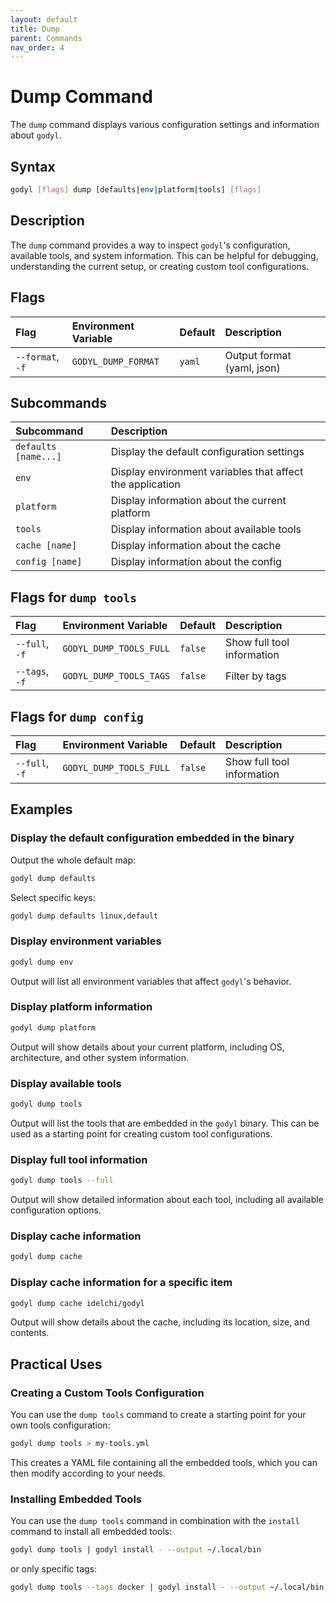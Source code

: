 ```yaml
---
layout: default
title: Dump
parent: Commands
nav_order: 4
---
```


# Dump Command

The `dump` command displays various configuration settings and information about `godyl`.

## Syntax

```sh
godyl [flags] dump [defaults|env|platform|tools] [flags]
```

## Description

The `dump` command provides a way to inspect `godyl`'s configuration, available tools, and system information. This can be helpful for debugging, understanding the current setup, or creating custom tool configurations.

## Flags

| Flag             | Environment Variable | Default | Description                |
| :--------------- | :------------------- | :------ | :------------------------- |
| `--format`, `-f` | `GODYL_DUMP_FORMAT`  | `yaml`  | Output format (yaml, json) |

## Subcommands

| Subcommand           | Description                                               |
| :------------------- | :-------------------------------------------------------- |
| `defaults [name...]` | Display the default configuration settings                |
| `env`                | Display environment variables that affect the application |
| `platform`           | Display information about the current platform            |
| `tools`              | Display information about available tools                 |
| `cache [name]`       | Display information about the cache                       |
| `config [name]`      | Display information about the config                      |

## Flags for `dump tools`

| Flag           | Environment Variable    | Default | Description                |
| :------------- | :---------------------- | :------ | :------------------------- |
| `--full`, `-f` | `GODYL_DUMP_TOOLS_FULL` | `false` | Show full tool information |
| `--tags`, `-f` | `GODYL_DUMP_TOOLS_TAGS` | `false` | Filter by tags             |

## Flags for `dump config`

| Flag           | Environment Variable    | Default | Description                |
| :------------- | :---------------------- | :------ | :------------------------- |
| `--full`, `-f` | `GODYL_DUMP_TOOLS_FULL` | `false` | Show full tool information |

## Examples

### Display the default configuration embedded in the binary

Output the whole default map:

```sh
godyl dump defaults
```

Select specific keys:

```sh
godyl dump defaults linux,default
```

### Display environment variables

```sh
godyl dump env
```

Output will list all environment variables that affect `godyl`'s behavior.

### Display platform information

```sh
godyl dump platform
```

Output will show details about your current platform, including OS, architecture, and other system information.

### Display available tools

```sh
godyl dump tools
```

Output will list the tools that are embedded in the `godyl` binary. This can be used as a starting point for creating custom tool configurations.

### Display full tool information

```sh
godyl dump tools --full
```

Output will show detailed information about each tool, including all available configuration options.

### Display cache information

```sh
godyl dump cache
```

### Display cache information for a specific item

```sh
godyl dump cache idelchi/godyl
```

Output will show details about the cache, including its location, size, and contents.

## Practical Uses

### Creating a Custom Tools Configuration

You can use the `dump tools` command to create a starting point for your own tools configuration:

```sh
godyl dump tools > my-tools.yml
```

This creates a YAML file containing all the embedded tools, which you can then modify according to your needs.

### Installing Embedded Tools

You can use the `dump tools` command in combination with the `install` command to install all embedded tools:

```sh
godyl dump tools | godyl install - --output ~/.local/bin
```

or only specific tags:

```sh
godyl dump tools --tags docker | godyl install - --output ~/.local/bin
```
